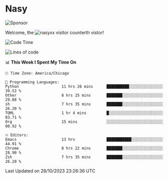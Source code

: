 # Nasy

<!--
<p align="center">
<img height="200" src="https://github-readme-stats.vercel.app/api?username=nasyxx&count_private=true&show_icons=true&theme=dracula&include_all_commits=true"/>
<img height="200" src="https://github-readme-stats.vercel.app/api/top-langs/?username=nasyxx&theme=dracula&hide=html,jupyter+notebook&count_private=true&show_icons=true"/>
</p>

  
----------------
-->

![Sponsor](https://img.shields.io/static/v1.svg?label=Sponsor&message=%E2%9D%A4&logo=GitHub&style=flat&color=pink)
 
Welcome, the ![nasyxx visitor counter](https://count.getloli.com/get/@nasyxx?theme=rule34)th vistor!
 
<!--START_SECTION:waka-->
![Code Time](http://img.shields.io/badge/Code%20Time-3%2C873%20hrs%204%20mins-blue)

![Lines of code](https://img.shields.io/badge/From%20Hello%20World%20I%27ve%20Written-6.3%20million%20lines%20of%20code-blue)

📊 **This Week I Spent My Time On** 

```text
🕑︎ Time Zone: America/Chicago

💬 Programming Languages: 
Python                   11 hrs 26 mins      ██████████░░░░░░░░░░░░░░░   39.52 % 
Other                    8 hrs 25 mins       ███████░░░░░░░░░░░░░░░░░░   29.08 % 
sh                       7 hrs 35 mins       ███████░░░░░░░░░░░░░░░░░░   26.20 % 
TOML                     1 hr 4 mins         █░░░░░░░░░░░░░░░░░░░░░░░░   03.71 % 
Org                      15 mins             ░░░░░░░░░░░░░░░░░░░░░░░░░   00.92 % 

🔥 Editors: 
Emacs                    13 hrs              ███████████░░░░░░░░░░░░░░   44.91 % 
Chrome                   8 hrs 22 mins       ███████░░░░░░░░░░░░░░░░░░   28.90 % 
Zsh                      7 hrs 35 mins       ███████░░░░░░░░░░░░░░░░░░   26.20 % 
```


 Last Updated on 28/10/2023 23:26:36 UTC
<!--END_SECTION:waka-->

<!-- ![visitors](https://visitor-badge.laobi.icu/badge?page_id=nasyxx.nasyxx) -->
